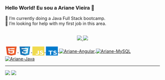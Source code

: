 ### Hello World! Eu sou a Ariane Vieira 👋

🌱 I’m currently doing a Java Full Stack bootcamp.<br>
🤔 I’m looking for help with my first job in this area.<br><br>


<div align="center" dir="auto">
  <a href="https://github.com/amprvieira">
  <img height="180em" src="https://github-readme-stats.vercel.app/api?username=amprvieira&show_icons=true&theme=dark&include_all_commits=true&count_private=true">
   <img height="180em" src="https://github-readme-stats.vercel.app/api/top-langs/?username=amprvieira&layout=compact&langs_count=7&theme=dracula"/>
</div>
<div style="display: inline_block"><br>
  <img align="center" alt="Ariane-HTML" height="30" width="40" src="https://raw.githubusercontent.com/devicons/devicon/master/icons/html5/html5-original.svg">
  <img align="center" alt="Ariane-CSS" height="30" width="40" src="https://raw.githubusercontent.com/devicons/devicon/master/icons/css3/css3-original.svg">
  <img align="center" alt="Ariane-Js" height="30" width="40" src="https://raw.githubusercontent.com/devicons/devicon/master/icons/javascript/javascript-plain.svg">
  <img align="center" alt="Ariane-Ts" height="30" width="40" src="https://raw.githubusercontent.com/devicons/devicon/master/icons/typescript/typescript-plain.svg">
  <img align="center" alt="Ariane-Angular" height="30" width="40" src="https://cdn.jsdelivr.net/gh/devicons/devicon/icons/angularjs/angularjs-original.svg">
  <img align="center" alt="Ariane-MySQL" height="70" width="70" src="https://cdn.jsdelivr.net/gh/devicons/devicon/icons/mysql/mysql-plain-wordmark.svg" />
  <img align="center" alt="Ariane-Java" height="40" width="50" src="https://cdn.jsdelivr.net/gh/devicons/devicon/icons/java/java-original.svg" /> 
</div>
<hr>
<a href="https://www.linkedin.com/in/ariane-vieira-90717b67/" target="_blank"><img src="https://img.shields.io/badge/-LinkedIn-%230077B5?style=for-the-badge&logo=linkedin&logoColor=white" target="_blank"></a> 
<a href = "mailto:amprvieira@gmail.com"><img src="https://img.shields.io/badge/Gmail-D14836?style=for-the-badge&logo=gmail&logoColor=white" target="_blank"></a>
